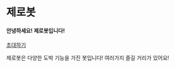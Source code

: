 # 제로봇
#### 안녕하세요! 제로봇입니다!
[초대하기](http://invite.zerobots.kro.kr/)

제로봇은 다양한 도박 기능을 가진 봇입니다!
여러가지 즐길 거리가 있어요!
